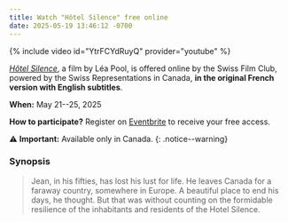 ```yaml
---
title: Watch "Hôtel Silence" free online
date: 2025-05-19 13:46:12 -0700
---
```


{% include video id="YtrFCYdRuyQ" provider="youtube" %}

[*Hôtel Silence*][hs], a film by Léa Pool, is offered online by the Swiss Film
Club, powered by the Swiss Representations in Canada, **in the original French
version with English subtitles**.

**When:** May 21--25, 2025

**How to participate?** Register on [Eventbrite] to receive your free access.

:warning: **Important:** Available only in Canada.
{: .notice--warning}

### Synopsis

> Jean, in his fifties, has lost his lust for life. He leaves Canada for a
> faraway country, somewhere in Europe. A beautiful place to end his days, he
> thought. But that was without counting on the formidable resilience of the
> inhabitants and residents of the Hotel Silence.

[hs]: <https://www.swissfilms.ch/en/movie/hotel-silence/6c781433a4914cefa8a4bde2bb37d37f>
[eventbrite]: <https://www.eventbrite.com/e/swiss-film-club-hotel-silence-tickets-1353748741929>
